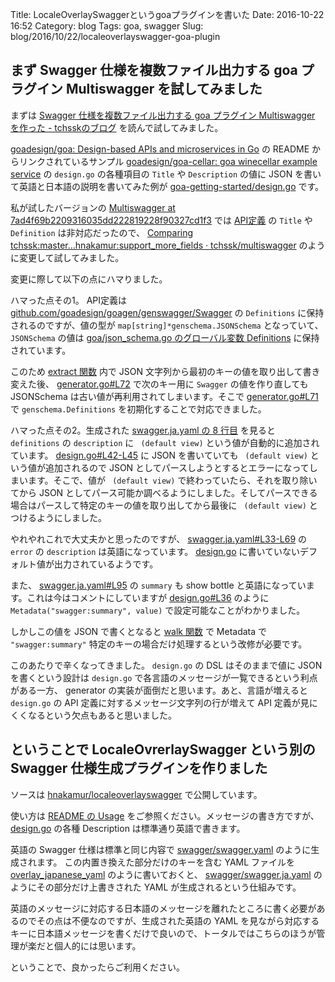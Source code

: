 Title: LocaleOverlaySwaggerというgoaプラグインを書いた
Date: 2016-10-22 16:52
Category: blog
Tags: goa, swagger
Slug: blog/2016/10/22/localeoverlayswagger-goa-plugin

## まず Swagger 仕様を複数ファイル出力する goa プラグイン Multiswagger を試してみました

まずは [Swagger 仕様を複数ファイル出力する goa プラグイン Multiswagger を作った - tchsskのブログ](http://tchssk.hatenablog.com/entry/2016/10/18/122215) を読んで試してみました。

[goadesign/goa: Design-based APIs and microservices in Go](https://github.com/goadesign/goa/) の README からリンクされているサンプル [goadesign/goa-cellar: goa winecellar example service](https://github.com/goadesign/goa-cellar) の `design.go` の各種項目の `Title` や `Description` の値に JSON を書いて英語と日本語の説明を書いてみた例が [goa-getting-started/design.go](https://github.com/hnakamur/goa-getting-started/blob/use_multiswagger/design/design.go) です。　

私が試したバージョンの [Multiswagger at 7ad4f69b2209316035dd222819228f90327cd1f3](https://github.com/tchssk/multiswagger/tree/7ad4f69b2209316035dd222819228f90327cd1f3) では [API定義](https://github.com/hnakamur/goa-getting-started/blob/4bef7925510700d8797831f3bb665eb87c8ca6b9/design/design.go#L8-L19) の `Title` や `Definition` は非対応だったので、 [Comparing tchssk:master...hnakamur:support_more_fields · tchssk/multiswagger](https://github.com/tchssk/multiswagger/compare/master...hnakamur:support_more_fields) のように変更して試してみました。

変更に際して以下の点にハマりました。

ハマった点その1。 API定義は [github.com/goadesign/goagen/genswagger/Swagger](https://godoc.org/github.com/goadesign/goa/goagen/gen_swagger#Swagger) の `Definitions` に保持されるのですが、値の型が `map[string]*genschema.JSONSchema` となっていて、 `JSONSchema` の値は [goa/json_schema.go のグローバル変数 Definitions](https://github.com/goadesign/goa/blob/4d19425396efa86b61d97c3cda0b00ec21f103f7/goagen/gen_schema/json_schema.go#L100) に保持されています。

このため [extract 関数](https://github.com/hnakamur/multiswagger/blob/ec57ee4e1b17d0b13091e0b3d17649796967ed64/generator.go#L142-L173) 内で JSON 文字列から最初のキーの値を取り出して書き変えた後、 [generator.go#L72](https://github.com/hnakamur/multiswagger/blob/ec57ee4e1b17d0b13091e0b3d17649796967ed64/generator.go#L72) で次のキー用に `Swagger` の値を作り直しても JSONSchema は古い値が再利用されてしまいます。そこで [generator.go#L71](https://github.com/hnakamur/multiswagger/blob/ec57ee4e1b17d0b13091e0b3d17649796967ed64/generator.go#L71) で `genschema.Definitions` を初期化することで対応できました。

ハマった点その2。生成された [swagger.ja.yaml の 8 行目](https://github.com/hnakamur/goa-getting-started/blob/4bef7925510700d8797831f3bb665eb87c8ca6b9/swagger/swagger.ja.yaml#L8)  を見ると `definitions` の `description` に ` (default view)` という値が自動的に追加されています。  [design.go#L42-L45](https://github.com/hnakamur/goa-getting-started/blob/4bef7925510700d8797831f3bb665eb87c8ca6b9/design/design.go#L42-L45) に JSON を書いていても ` (default view)` という値が追加されるので JSON としてパースしようとするとエラーになってしまいます。そこで、値が ` (default view)` で終わっていたら、それを取り除いてから JSON としてパース可能か調べるようにしました。そしてパースできる場合はパースして特定のキーの値を取り出してから最後に ` (default view)` とつけるようにしました。

やれやれこれで大丈夫かと思ったのですが、 [swagger.ja.yaml#L33-L69](https://github.com/hnakamur/goa-getting-started/blob/4bef7925510700d8797831f3bb665eb87c8ca6b9/swagger/swagger.ja.yaml#L33-L69) の `error` の `description` は英語になっています。 [design.go](https://github.com/hnakamur/goa-getting-started/blob/4bef7925510700d8797831f3bb665eb87c8ca6b9/design/design.go) に書いていないデフォルト値が出力されているようです。

また、 [swagger.ja.yaml#L95](https://github.com/hnakamur/goa-getting-started/blob/4bef7925510700d8797831f3bb665eb87c8ca6b9/swagger/swagger.ja.yaml#L95) の `summary` も show bottle と英語になっています。これは今はコメントにしていますが [design.go#L36](https://github.com/hnakamur/goa-getting-started/blob/4bef7925510700d8797831f3bb665eb87c8ca6b9/design/design.go#L36) のように `Metadata("swagger:summary", value)` で設定可能なことがわかりました。

しかしこの値を JSON で書くとなると [walk 関数](https://github.com/hnakamur/multiswagger/blob/ec57ee4e1b17d0b13091e0b3d17649796967ed64/generator.go#L175-L253) で Metadata で `"swagger:summary"` 特定のキーの場合だけ処理するという改修が必要です。

このあたりで辛くなってきました。 `design.go` の DSL はそのままで値に JSON を書くという設計は `design.go` で各言語のメッセージが一覧できるという利点がある一方、 generator の実装が面倒だと思います。あと、言語が増えると `design.go` の API 定義に対するメッセージ文字列の行が増えて API 定義が見にくくなるという欠点もあると思いました。


## ということで LocaleOvrerlaySwagger という別の Swagger 仕様生成プラグインを作りました

ソースは [hnakamur/localeoverlayswagger](https://github.com/hnakamur/localeoverlayswagger) で公開しています。

使い方は [README の Usage](https://github.com/hnakamur/localeoverlayswagger#usage) をご参照ください。メッセージの書き方ですが、 [design.go](https://github.com/hnakamur/goa-getting-started/blob/overlay_japanese_yaml/design/design.go) の各種 Description は標準通り英語で書きます。

英語の Swagger 仕様は標準と同じ内容で [swagger/swagger.yaml](https://github.com/hnakamur/goa-getting-started/blob/overlay_japanese_yaml/swagger/swagger.yaml) のように生成されます。 この内置き換えた部分だけのキーを含む YAML ファイルを [overlay_japanese_yaml](https://github.com/hnakamur/goa-getting-started/blob/overlay_japanese_yaml/locales/ja.yaml) のように書いておくと、 [swagger/swagger.ja.yaml](https://github.com/hnakamur/goa-getting-started/blob/overlay_japanese_yaml/swagger/swagger.ja.yaml) のようにその部分だけ上書きされた YAML が生成されるという仕組みです。

英語のメッセージに対応する日本語のメッセージを離れたところに書く必要があるのでその点は不便なのですが、生成された英語の YAML を見ながら対応するキーに日本語メッセージを書くだけで良いので、トータルではこちらのほうが管理が楽だと個人的には思います。

ということで、良かったらご利用ください。
